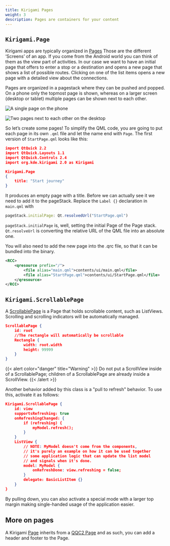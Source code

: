 ```yaml
---
title: Kirigami Pages
weight: 3
description: Pages are containers for your content
---
```


## `Kirigami.Page`

Kirigami apps are typically organized in [Pages](docs:kirigami2;Page)
Those are the different ‘Screens’
of an app. If you come from the Android world you can think of them as the view
part of activities. In our case we want to have an initial page that offers to
enter a stop or a destination and opens a new page that shows a list of possible
routes. Clicking on one of the list items opens a new page with a detailed view
about the connections.

Pages are organized in a pagestack where they can be pushed and popped. On a phone
only the topmost page is shown, whereas on a larger screen (desktop or tablet)
multiple pages can be shown next to each other.

![A single page on the phone](mobile.png)

![Two pages next to each other on the desktop](desktop.png)

So let’s create some pages! To simplify the QML code, you are going to put each
page in its own `.qml` file and let the name end with `Page`. The first version of
`StartPage.qml` looks like this:

```json
import QtQuick 2.2
import QtQuick.Layouts 1.1
import QtQuick.Controls 2.4
import org.kde.kirigami 2.0 as Kirigami

Kirigami.Page
{
    title: "Start journey"
}
```

It produces an empty page with a title. Before we can actually see it we need to add
it to the pageStack. Replace the `Label {}` declaration in `main.qml` with

```js
pageStack.initialPage: Qt.resolvedUrl("StartPage.qml")
```

`pageStack.initialPage` is, well, setting the initial Page of the Page stack.
`Qt.resolveUrl` is converting the relative URL of the QML file into an absolute one.

You will also need to add the new page into the .qrc file, so that it can be bundled
into the binary.

```xml
<RCC>
    <qresource prefix="/">
        <file alias="main.qml">contents/ui/main.qml</file>
        <file alias="StartPage.qml">contents/ui/StartPage.qml</file>
    </qresource>
</RCC>
```

## `Kirigami.ScrollablePage`

A [ScrollablePage](docs:kirigami2;ScrollablePage)
is a Page that holds scrollable content, such as ListViews. Scrolling and scrolling indicators will
be automatically managed.

```json
ScrollablePage {
    id: root
    //The rectangle will automatically be scrollable
    Rectangle {
        width: root.width
        height: 99999
    }
}
```

{{< alert color="danger" title="Warning" >}}
Do not put a ScrollView inside of a ScrollablePage; children of a ScrollablePage are already inside a ScrollView.
{{< /alert >}}

Another behavior added by this class is a "pull to refresh" behavior.
To use this, activate it as follows:


```json
Kirigami.ScrollablePage {
    id: view
    supportsRefreshing: true
    onRefreshingChanged: {
        if (refreshing) {
            myModel.refresh();
        }
    }
    ListView {
        // NOTE: MyModel doesn't come from the components,
        // it's purely an example on how it can be used together
        // some application logic that can update the list model
        // and signals when it's done.
        model: MyModel {
            onRefreshDone: view.refreshing = false;
        }
        delegate: BasicListItem {}
    }
}
```

By pulling down, you can also activate a special mode with a larger top margin making single-handed usage of the application easier.

## More on pages

A Kirigami [Page](docs:kirigami2;Page) inherits from a [QQC2 Page](https://doc.qt.io/qt-5/qml-qtquick-controls2-page.html)
and as such, you can add a header and footer to the Page.
